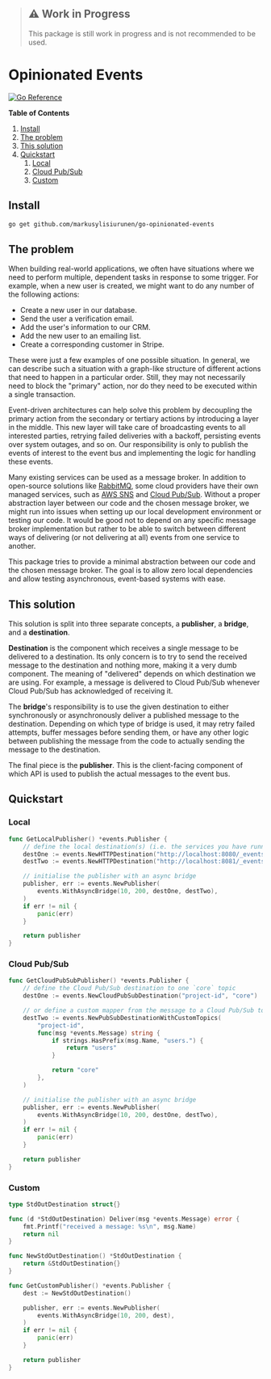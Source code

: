 > ## ⚠️ Work in Progress
>
> This package is still work in progress and is not recommended to be used.

# Opinionated Events

[![Go Reference](https://pkg.go.dev/badge/github.com/markusylisiurunen/go-opinionated-events.svg)](https://pkg.go.dev/github.com/markusylisiurunen/go-opinionated-events)

**Table of Contents**

1. [Install](#install)
2. [The problem](#the-problem)
3. [This solution](#this-solution)
4. [Quickstart](#quickstart)
   1. [Local](#local)
   2. [Cloud Pub/Sub](#cloud-pubsub)
   3. [Custom](#custom)

## Install

```sh
go get github.com/markusylisiurunen/go-opinionated-events
```

## The problem

When building real-world applications, we often have situations where we need to perform multiple,
dependent tasks in response to some trigger. For example, when a new user is created, we might want
to do any number of the following actions:

- Create a new user in our database.
- Send the user a verification email.
- Add the user's information to our CRM.
- Add the new user to an emailing list.
- Create a corresponding customer in Stripe.

These were just a few examples of one possible situation. In general, we can describe such a
situation with a graph-like structure of different actions that need to happen in a particular
order. Still, they may not necessarily need to block the "primary" action, nor do they need to be
executed within a single transaction.

Event-driven architectures can help solve this problem by decoupling the primary action from the
secondary or tertiary actions by introducing a layer in the middle. This new layer will take care of
broadcasting events to all interested parties, retrying failed deliveries with a backoff, persisting
events over system outages, and so on. Our responsibility is only to publish the events of interest
to the event bus and implementing the logic for handling these events.

Many existing services can be used as a message broker. In addition to open-source solutions like
[RabbitMQ](https://www.rabbitmq.com), some cloud providers have their own managed services, such as
[AWS SNS](https://aws.amazon.com/sns) and [Cloud Pub/Sub](https://cloud.google.com/pubsub). Without
a proper abstraction layer between our code and the chosen message broker, we might run into issues
when setting up our local development environment or testing our code. It would be good not to
depend on any specific message broker implementation but rather to be able to switch between
different ways of delivering (or not delivering at all) events from one service to another.

This package tries to provide a minimal abstraction between our code and the chosen message broker.
The goal is to allow zero local dependencies and allow testing asynchronous, event-based systems
with ease.

## This solution

This solution is split into three separate concepts, a **publisher**, a **bridge**, and a
**destination**.

**Destination** is the component which receives a single message to be delivered to a destination.
Its only concern is to try to send the received message to the destination and nothing more, making
it a very dumb component. The meaning of "delivered" depends on which destination we are using. For
example, a message is delivered to Cloud Pub/Sub whenever Cloud Pub/Sub has acknowledged of
receiving it.

The **bridge**'s responsibility is to use the given destination to either synchronously or
asynchronously deliver a published message to the destination. Depending on which type of bridge is
used, it may retry failed attempts, buffer messages before sending them, or have any other logic
between publishing the message from the code to actually sending the message to the destination.

The final piece is the **publisher**. This is the client-facing component of which API is used to
publish the actual messages to the event bus.

## Quickstart

### Local

```go
func GetLocalPublisher() *events.Publisher {
    // define the local destination(s) (i.e. the services you have running locally, including the current service)
    destOne := events.NewHTTPDestination("http://localhost:8080/_events/local")
    destTwo := events.NewHTTPDestination("http://localhost:8081/_events/local")

    // initialise the publisher with an async bridge
    publisher, err := events.NewPublisher(
        events.WithAsyncBridge(10, 200, destOne, destTwo),
    )
    if err != nil {
        panic(err)
    }

    return publisher
}
```

### Cloud Pub/Sub

```go
func GetCloudPubSubPublisher() *events.Publisher {
    // define the Cloud Pub/Sub destination to one `core` topic
    destOne := events.NewCloudPubSubDestination("project-id", "core")

    // or define a custom mapper from the message to a Cloud Pub/Sub topic
    destTwo := events.NewPubSubDestinationWithCustomTopics(
        "project-id",
        func(msg *events.Message) string {
            if strings.HasPrefix(msg.Name, "users.") {
                return "users"
            }

            return "core"
        },
    )

    // initialise the publisher with an async bridge
    publisher, err := events.NewPublisher(
        events.WithAsyncBridge(10, 200, destOne, destTwo),
    )
    if err != nil {
        panic(err)
    }

    return publisher
}
```

### Custom

```go
type StdOutDestination struct{}

func (d *StdOutDestination) Deliver(msg *events.Message) error {
    fmt.Printf("received a message: %s\n", msg.Name)
    return nil
}

func NewStdOutDestination() *StdOutDestination {
    return &StdOutDestination{}
}

func GetCustomPublisher() *events.Publisher {
    dest := NewStdOutDestination()

    publisher, err := events.NewPublisher(
        events.WithAsyncBridge(10, 200, dest),
    )
    if err != nil {
        panic(err)
    }

    return publisher
}
```
